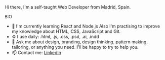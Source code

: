 Hi there,
I'm a self-taught Web Developer from Madrid, Spain.

BIO
- 🌱 I'm currently learning React and Node.js 
      Also I'm practising to improve my knowledge about HTML, CSS, JavaScript and Git.
- ⚙️ I use daily: .html, .js, .css, .psd, .ai, .indd
- 💬 Ask me about design, branding, design thinking, pattern making, tailoring, or anything you need. I'll be happy to try to help you.
- 📫 Contact me: [LinkedIn](https://www.linkedin.com/in/tamara-kadyear-saber/)

